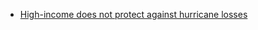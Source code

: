 

* [High-income does not protect against hurricane losses](http://iopscience.iop.org/article/10.1088/1748-9326/11/8/084012)
